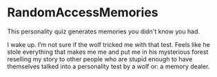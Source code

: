 # RandomAccessMemories
This personality quiz generates memories you didn't know you had.

I wake up.
I’m not sure if the wolf tricked me with that test. 
Feels like he stole everything that makes me me 
and put me in his mysterious forest 
reselling my story to other people 
who are stupid enough to have themselves talked into a personality test by a wolf or: 
a memory dealer.
